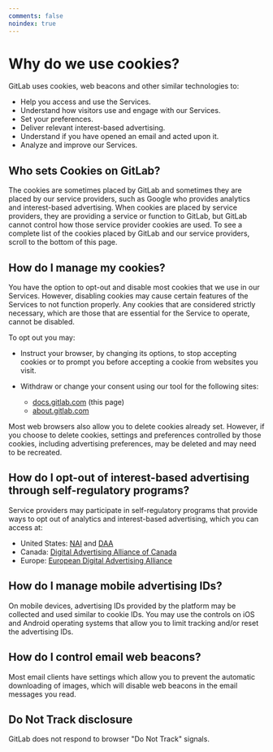 ```yaml
---
comments: false
noindex: true
---
```


# Why do we use cookies?

GitLab uses cookies, web beacons and other similar technologies to:

- Help you access and use the Services.
- Understand how visitors use and engage with our Services.
- Set your preferences.
- Deliver relevant interest-based advertising.
- Understand if you have opened an email and acted upon it.
- Analyze and improve our Services.

## Who sets Cookies on GitLab?

The cookies are sometimes placed by GitLab and sometimes they are placed by our service providers, such as Google who provides analytics and interest-based advertising. When cookies are placed by service providers, they are providing a service or function to GitLab, but GitLab cannot control how those service provider cookies are used. To see a complete list of the cookies placed by GitLab and our service providers, scroll to the bottom of this page.

## How do I manage my cookies?

You have the option to opt-out and disable most cookies that we use in our Services. However, disabling cookies may cause certain features of the Services to not function properly. Any cookies that are considered strictly necessary, which are those that are essential for the Service to operate, cannot be disabled.

To opt out you may:

- Instruct your browser, by changing its options, to stop accepting cookies or to prompt you before accepting a cookie from websites you visit.
- Withdraw or change your consent using our tool for the following sites:

  - [docs.gitlab.com](https://docs.gitlab.com/cookies/) (this page)
  - [about.gitlab.com](https://about.gitlab.com/privacy/cookies/)

Most web browsers also allow you to delete cookies already set. However, if you choose to delete cookies, settings and preferences controlled by those cookies, including advertising preferences, may be deleted and may need to be recreated.

## How do I opt-out of interest-based advertising through self-regulatory programs?

Service providers may participate in self-regulatory programs that provide ways to opt out of analytics and interest-based advertising, which you can access at:

- United States: [NAI](http://optout.networkadvertising.org) and [DAA](http://optout.aboutads.info/)
- Canada: [Digital Advertising Alliance of Canada](https://youradchoices.ca/)
- Europe: [European Digital Advertising Alliance](https://www.youronlinechoices.com/)

## How do I manage mobile advertising IDs?

On mobile devices, advertising IDs provided by the platform may be collected and used similar to cookie IDs. You may use the controls on iOS and Android operating systems that allow you to limit tracking and/or reset the advertising IDs.

## How do I control email web beacons?

Most email clients have settings which allow you to prevent the automatic downloading of images, which will disable web beacons in the email messages you read.

## Do Not Track disclosure

GitLab does not respond to browser "Do Not Track" signals.

<script id="CookieDeclaration" src="https://consent.cookiebot.com/36a06ac5-ddb4-4f91-8337-067ad19ad8d5/cd.js" type="text/javascript" async></script>
